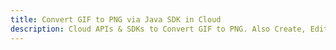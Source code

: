 ---title: Convert GIF to PNG via Java SDK in Clouddescription: Cloud APIs & SDKs to Convert GIF to PNG. Also Create, Edit & Render Microsoft Word & OpenOffice documents in the Cloud.---